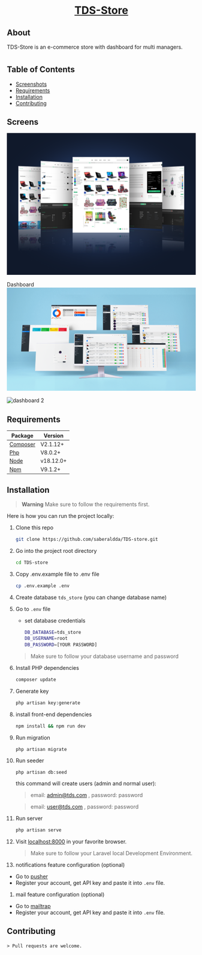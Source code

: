 <a href="https://github.com/saberaldda/TDS-store"> <h1 align="center">TDS-Store</h1></a>

## About

TDS-Store is an e-commerce store with dashboard for multi managers.

#
## Table of Contents

* [Screenshots](#screenshots)
* [Requirements](#requirements)
* [Installation](#installation)
* [Contributing](#contributing)

<a name="screenshots"></a>
## Screens

![store Screens](https://raw.githubusercontent.com/saberaldda/TDS-store/main/storage/mockups/store_front.png)

Dashboard ![dashboard 1](https://raw.githubusercontent.com/saberaldda/TDS-store/main/storage/mockups/201_light_blue.png)

![dashboard 2](https://raw.githubusercontent.com/saberaldda/TDS-store/main/storage/mockups/rm355-pf-s73-card-laptop-01-mockup.png)

<a name="requirements"></a>
## Requirements

Package | Version
--- | ---
[Composer](https://getcomposer.org/) | V2.1.12+
[Php](https://www.php.net/)          | V8.0.2+
[Node](https://nodejs.org/en/)       | v18.12.0+
[Npm](https://nodejs.org/en/)        | V9.1.2+ 

<a name="installation"></a>
## Installation

> **Warning**
> Make sure to follow the requirements first.

Here is how you can run the project locally:
1. Clone this repo
    ```sh
    git clone https://github.com/saberaldda/TDS-store.git
    ```

1. Go into the project root directory
    ```sh
    cd TDS-store
    ```

1. Copy .env.example file to .env file
    ```sh
    cp .env.example .env
    ```
1. Create database `tds_store` (you can change database name)

1. Go to `.env` file 
    - set database credentials 
        ```sh 
        DB_DATABASE=tds_store
        DB_USERNAME=root
        DB_PASSWORD=[YOUR PASSWORD]
        ```
    > Make sure to follow your database username and password

1. Install PHP dependencies 
    ```sh
    composer update
    ```

1. Generate key 
    ```sh
    php artisan key:generate
    ```

1. install front-end dependencies
    ```sh
    npm install && npm run dev
    ```

1. Run migration
    ```
    php artisan migrate
    ```
    
1. Run seeder
    ```
    php artisan db:seed
    ```
    this command will create users (admin and normal user):
     > email: admin@tds.com , password: password

     > email: user@tds.com , password: password 

1. Run server 
   
    ```sh
    php artisan serve
    ```  

1. Visit [localhost:8000](http://localhost:8000) in your favorite browser.

    > Make sure to follow your Laravel local Development Environment.

1. notifications feature configuration (optional)
 - Go to [pusher](https://pusher.com)
 - Register your account, get API key and paste it into `.env` file.

1. mail feature configuration (optional)
 - Go to [mailtrap](https://mailtrap.io)
 - Register your account, get API key and paste it into `.env` file.


<a name="contributing"></a>
## Contributing
    > Pull requests are welcome.
